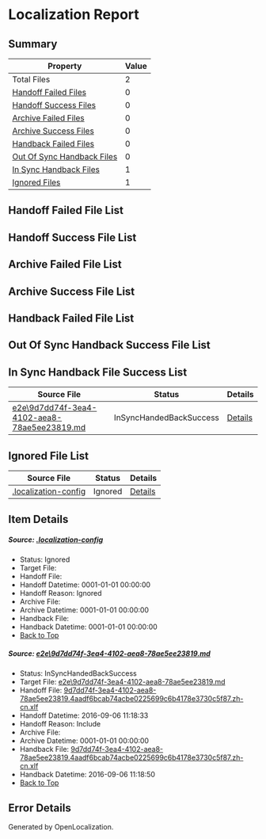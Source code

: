 # <a name='report-top'></a> Localization Report

## Summary
 Property | Value 
 -------- | ----- 
 Total Files | 2
[ Handoff Failed Files ](#handoff-failed-list)| 0
[ Handoff Success Files ](#handoff-success-list)| 0
[ Archive Failed Files ](#archive-failed-list)| 0
[ Archive Success Files ](#archive-success-list)| 0
[ Handback Failed Files ](#handback-failed-list)| 0
[ Out Of Sync Handback Files ](#outofsync-handback-success-list)| 0
[ In Sync Handback Files ](#insync-handback-success-list)| 1
[ Ignored Files ](#ignored-list)| 1

## <a name='handoff-failed-list'></a> Handoff Failed File List

## <a name='handoff-success-list'></a> Handoff Success File List

## <a name='archive-failed-list'></a> Archive Failed File List

## <a name='archive-success-list'></a> Archive Success File List

## <a name='handback-failed-list'></a> Handback Failed File List

## <a name='outofsync-handback-success-list'></a> Out Of Sync Handback Success File List

## <a name='insync-handback-success-list'></a> In Sync Handback File Success List
 Source File | Status | Details 
 ----------- | ------ | ------- 
 [e2e\9d7dd74f-3ea4-4102-aea8-78ae5ee23819.md](https://github.com/OpenLocalizationTestOrg/ol-test0/blob/dcab74772eec24ef101f3671fe4efffc317338c5/e2e/9d7dd74f-3ea4-4102-aea8-78ae5ee23819.md) | InSyncHandedBackSuccess | [Details](#5f6561ed3414a28f3bb0a2a7d2529b15a513aff41)

## <a name='ignored-list'></a> Ignored File List
 Source File | Status | Details 
 ----------- | ------ | ------- 
 [.localization-config](https://github.com/OpenLocalizationTestOrg/ol-test0/blob/dcab74772eec24ef101f3671fe4efffc317338c5/.localization-config) | Ignored | [Details](#3d4f252ac210baf56311d7e97dcc2db10974dbd20)

## Item Details
##### <a name='3d4f252ac210baf56311d7e97dcc2db10974dbd20'></a> Source: [.localization-config](https://github.com/OpenLocalizationTestOrg/ol-test0/blob/dcab74772eec24ef101f3671fe4efffc317338c5/.localization-config)
* Status: Ignored
* Target File: 
* Handoff File: 
* Handoff Datetime: 0001-01-01 00:00:00
* Handoff Reason: Ignored
* Archive File: 
* Archive Datetime: 0001-01-01 00:00:00
* Handback File: 
* Handback Datetime: 0001-01-01 00:00:00
* [Back to Top](#report-top)

##### <a name='5f6561ed3414a28f3bb0a2a7d2529b15a513aff41'></a> Source: [e2e\9d7dd74f-3ea4-4102-aea8-78ae5ee23819.md](https://github.com/OpenLocalizationTestOrg/ol-test0/blob/dcab74772eec24ef101f3671fe4efffc317338c5/e2e/9d7dd74f-3ea4-4102-aea8-78ae5ee23819.md)
* Status: InSyncHandedBackSuccess
* Target File: [e2e\9d7dd74f-3ea4-4102-aea8-78ae5ee23819.md](https://github.com/OpenLocalizationTestOrg/ol-test0-zhcn/blob/d026196344dd99d59745820de2e42d0129833708/e2e/9d7dd74f-3ea4-4102-aea8-78ae5ee23819.md)
* Handoff File: [9d7dd74f-3ea4-4102-aea8-78ae5ee23819.4aadf6bcab74acbe0225699c6b4178e3730c5f87.zh-cn.xlf](https://github.com/OpenLocalizationTestOrg/ol-test0-handoff/blob/73b5ae57f47a6cbf2a596be85140c9cdbc8b37d4/ol-handoff/OpenLocalizationTestOrg/ol-test0-zhcn/ci/ht/9d7dd74f-3ea4-4102-aea8-78ae5ee23819.4aadf6bcab74acbe0225699c6b4178e3730c5f87.zh-cn.xlf)
* Handoff Datetime: 2016-09-06 11:18:33
* Handoff Reason: Include
* Archive File: 
* Archive Datetime: 0001-01-01 00:00:00
* Handback File: [9d7dd74f-3ea4-4102-aea8-78ae5ee23819.4aadf6bcab74acbe0225699c6b4178e3730c5f87.zh-cn.xlf](https://github.com/OpenLocalizationTestOrg/ol-test0-handback/blob/04d3f3c1c2e35f2905d0bffad9bb667f45655117/ol-handback/OpenLocalizationTestOrg/ol-test0-zhcn/ci/ht/9d7dd74f-3ea4-4102-aea8-78ae5ee23819.4aadf6bcab74acbe0225699c6b4178e3730c5f87.zh-cn.xlf)
* Handback Datetime: 2016-09-06 11:18:50
* [Back to Top](#report-top)


## Error Details

Generated by OpenLocalization.
